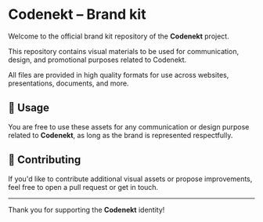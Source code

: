 # Codenekt – Brand kit

Welcome to the official brand kit repository of the **Codenekt** project.

This repository contains visual materials to be used for communication, design, and promotional purposes related to Codenekt.

All files are provided in high quality formats for use across websites, presentations, documents, and more.

## 📌 Usage

You are free to use these assets for any communication or design purpose related to **Codenekt**, as long as the brand is represented respectfully.

## 🙌 Contributing

If you'd like to contribute additional visual assets or propose improvements, feel free to open a pull request or get in touch.

---

Thank you for supporting the **Codenekt** identity!
